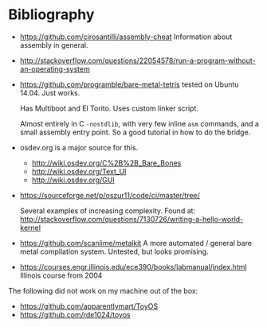 # Bibliography

-   <https://github.com/cirosantilli/assembly-cheat> Information about assembly in general.

-   <http://stackoverflow.com/questions/22054578/run-a-program-without-an-operating-system>

-   <https://github.com/programble/bare-metal-tetris> tested on Ubuntu 14.04. Just works.

    Has Multiboot and El Torito. Uses custom linker script.

    Almost entirely in C `-nostdlib`, with very few inline `asm` commands, and a small assembly entry point. So a good tutorial in how to do the bridge.

-   osdev.org is a major source for this.

    - <http://wiki.osdev.org/C%2B%2B_Bare_Bones>
    - <http://wiki.osdev.org/Text_UI>
    - <http://wiki.osdev.org/GUI>

-   <https://sourceforge.net/p/oszur11/code/ci/master/tree/>

    Several examples of increasing complexity. Found at: <http://stackoverflow.com/questions/7130726/writing-a-hello-world-kernel>

-   <https://github.com/scanlime/metalkit> A more automated / general bare metal compilation system. Untested, but looks promising.

-   <https://courses.engr.illinois.edu/ece390/books/labmanual/index.html> Illinois course from 2004

The following did not work on my machine out of the box:

- <https://github.com/apparentlymart/ToyOS>
- <https://github.com/rde1024/toyos>
